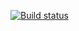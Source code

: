 [![Build status](https://ci.appveyor.com/api/projects/status/ja360p9b2egtr2e4/branch/master?svg=true)](https://ci.appveyor.com/project/Natalchik/patterns1changedate/branch/master)
